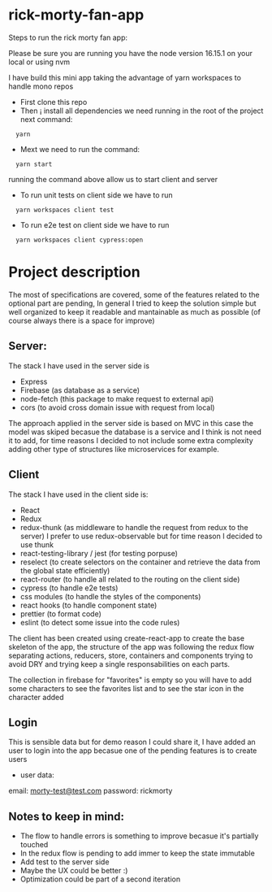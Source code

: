 # rick-morty-fan-app

Steps to run the rick morty fan app:

Please be sure you are running you have the node version 16.15.1 on your local or using nvm

I have build this mini app taking the advantage of yarn workspaces to handle mono repos

- First clone this repo
- Then ¡ install all dependencies we need running in the root of the project next command:

```shell
  yarn
```
- Mext we need to run the command:

```shell
  yarn start
```
running the command above allow us to start client and server

- To run unit tests on client side we have to run

```shell
  yarn workspaces client test
```

- To run e2e test on client side we have to run

```shell
  yarn workspaces client cypress:open
```

# Project description

The most of specifications are covered, some of the features related to the optional part are pending, In general I tried to keep the solution simple but well organized to keep it readable and mantainable as much as possible (of course always there is a space for improve)

## Server:

The stack I have used in the server side is

- Express
- Firebase (as database as a service)
- node-fetch (this package to make request to external api)
- cors (to avoid cross domain issue with request from local)

The approach applied in the server side is based on MVC in this case the model was skiped becasue the database is a service and I think is not need it  to add, for time reasons I decided to not include some extra complexity adding other type of structures like microservices for example.

## Client

The stack I have used in the client side is:

- React
- Redux
- redux-thunk (as middleware to handle the request from redux to the server) I prefer to use redux-observable but for time reason I decided to use thunk
- react-testing-library / jest (for testing porpuse)
- reselect (to create selectors on the container and retrieve the data from the global state efficiently)
- react-router (to handle all related to the routing on the client side)
- cypress (to handle e2e tests)
- css modules (to handle the styles of the components)
- react hooks (to handle component state)
- prettier (to format code)
- eslint (to detect some issue into the code rules)

The client has been created using create-react-app to create the base skeleton of the app, the structure of the app was following the redux flow separating actions, reducers, store, containers and components trying to avoid DRY and trying keep a single responsabilities on each parts.

The collection in firebase for "favorites" is empty so you will have to add some characters to see the favorites list and to see the star icon in the character added

## Login

This is sensible data but for demo reason I could share it, I have added an user to login into the app becasue one of the pending features is to create users

- user data:

email: morty-test@test.com
password: rickmorty

## Notes to keep in mind:

- The flow to handle errors is something to improve becasue it's partially touched
- In the redux flow is pending to add immer to keep the state immutable
- Add test to the server side
- Maybe the UX could be better :)
- Optimization could be part of a second iteration 